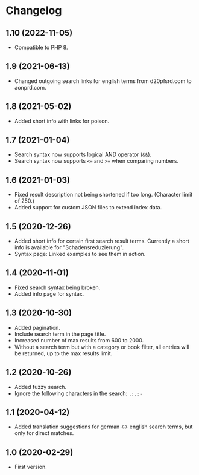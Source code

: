 # Changelog

## 1.10 (2022-11-05)

* Compatible to PHP 8.

## 1.9 (2021-06-13)

* Changed outgoing search links for english terms from d20pfsrd.com to aonprd.com.

## 1.8 (2021-05-02)

* Added short info with links for poison.

## 1.7 (2021-01-04)

* Search syntax now supports logical AND operator (` && `).
* Search syntax now supports `<=` and `>=` when comparing numbers.

## 1.6 (2021-01-03)

* Fixed result description not being shortened if too long. (Character limit of 250.)
* Added support for custom JSON files to extend index data.

## 1.5 (2020-12-26)

* Added short info for certain first search result terms. Currently a short info is available for "Schadensreduzierung".
* Syntax page: Linked examples to see them in action.

## 1.4 (2020-11-01)

* Fixed search syntax being broken.
* Added info page for syntax.

## 1.3 (2020-10-30)

* Added pagination.
* Include search term in the page title.
* Increased number of max results from 600 to 2000.
* Without a search term but with a category or book filter, all entries will be returned, up to the max results limit.

## 1.2 (2020-10-26)

* Added fuzzy search.
* Ignore the following characters in the search: `,;.:-`

## 1.1 (2020-04-12)

* Added translation suggestions for german <-> english search terms, but only for direct matches.

## 1.0 (2020-02-29)

* First version.
